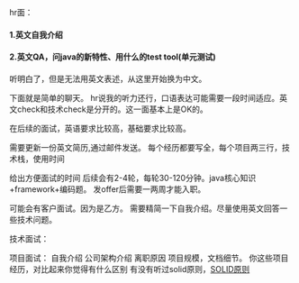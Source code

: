 hr面：

#### 1.英文自我介绍

#### 2.英文QA，问java的新特性、用什么的test tool(单元测试)
听明白了，但是无法用英文表述，从这里开始换为中文。

下面就是简单的聊天。
hr说我的听力还行，口语表达可能需要一段时间适应。英文check和技术check是分开的。这一面基本上是OK的。

在后续的面试，英语要求比较高，基础要求比较高。

需要更新一份英文简历,通过邮件发送。 每个经历都要写全，每个项目两三行，技术栈，使用时间

给出方便面试的时间
后续会有2-4轮，每轮30-120分钟。java核心知识+framework+编码题。
发offer后需要一两周才能入职。

可能会有客户面试。因为是乙方。
需要精简一下自我介绍。尽量使用英文回答一些技术问题。



技术面试：



项目面试：
自我介绍
公司架构介绍
离职原因
项目规模，文档细节。
你这些项目经历，对比起来你觉得有什么区别
有没有听过solid原则，[SOLID原则](https://zhuanlan.zhihu.com/p/82324809)